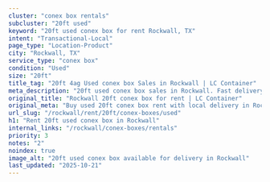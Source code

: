 ```yaml
---
cluster: "conex box rentals"
subcluster: "20ft used"
keyword: "20ft used conex box for rent Rockwall, TX"
intent: "Transactional-Local"
page_type: "Location-Product"
city: "Rockwall, TX"
service_type: "conex box"
condition: "Used"
size: "20ft"
title_tag: "20ft 4ag Used conex box Sales in Rockwall | LC Container"
meta_description: "20ft used conex box sales in Rockwall. Fast delivery, competitive pricing. Serving conex boxes area. Quote ID: FFM. Call (214) 524-4168 for your free quote today."
original_title: "Rockwall 20ft conex box for rent | LC Container"
original_meta: "Buy used 20ft conex box rent with local delivery in Rockwall, TX. LC Container — local Since 2003. Request a fast quote today."
url_slug: "/rockwall/rent/20ft/conex-boxes/used"
h1: "Rent 20ft used conex box in Rockwall"
internal_links: "/rockwall/conex-boxes/rentals"
priority: 3
notes: "2"
noindex: true
image_alt: "20ft used conex box available for delivery in Rockwall"
last_updated: "2025-10-21"
---
```


<!-- TODO: Add unique city/inventory copy, images, and internal links here. -->
